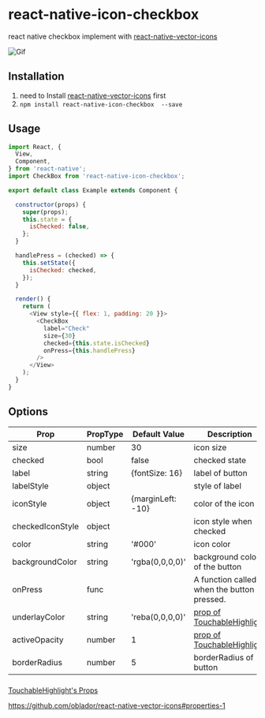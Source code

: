 # react-native-icon-checkbox

react native checkbox implement with  [react-native-vector-icons](https://github.com/oblador/react-native-vector-icons)

![Gif](http://i.imgur.com/c9bXQ69.gif)

## **Installation**

1. need to Install [react-native-vector-icons](https://github.com/oblador/react-native-vector-icons) first 
2. `npm install react-native-icon-checkbox  --save`

## **Usage**

```javascript
import React, {
  View,
  Component,
} from 'react-native';
import CheckBox from 'react-native-icon-checkbox';

export default class Example extends Component {

  constructor(props) {
    super(props);
    this.state = {
      isChecked: false,
    };
  }

  handlePress = (checked) => {
    this.setState({
      isChecked: checked,
    });
  }

  render() {
    return (
      <View style={{ flex: 1, padding: 20 }}>
        <CheckBox
          label="Check"
          size={30}
          checked={this.state.isChecked}
          onPress={this.handlePress}
        />
      </View>
    );
  }
}
```

## **Options**

| Prop             | PropType | Default Value     | Description                              |
| ---------------- | -------- | ----------------- | ---------------------------------------- |
| size             | number   | 30                | icon size                                |
| checked          | bool     | false             | checked state                            |
| label            | string   | {fontSize: 16}    | label of button                          |
| labelStyle       | object   |                   | style of label                           |
| iconStyle        | object   | {marginLeft: -10} | color of the icon                        |
| checkedIconStyle | object   |                   | icon style when checked                  |
| color            | string   | '#000'            | icon color                               |
| backgroundColor  | string   | 'rgba(0,0,0,0)'   | background color of the button           |
| onPress          | func     |                   | A function called when the button is pressed. |
| underlayColor    | string   | 'reba(0,0,0,0)'   | [prop of TouchableHighlight](https://facebook.github.io/react-native/docs/touchablehighlight.html#underlaycolor) |
| activeOpacity    | number   | 1                 | [prop of TouchableHighlight](https://facebook.github.io/react-native/docs/touchablehighlight.html#activeopacity) |
| borderRadius     | number   | 5                 | borderRadius of button                   |

### 

[TouchableHighlight's Props](https://facebook.github.io/react-native/docs/touchablehighlight.html#touchablehighlight)

https://github.com/oblador/react-native-vector-icons#properties-1
